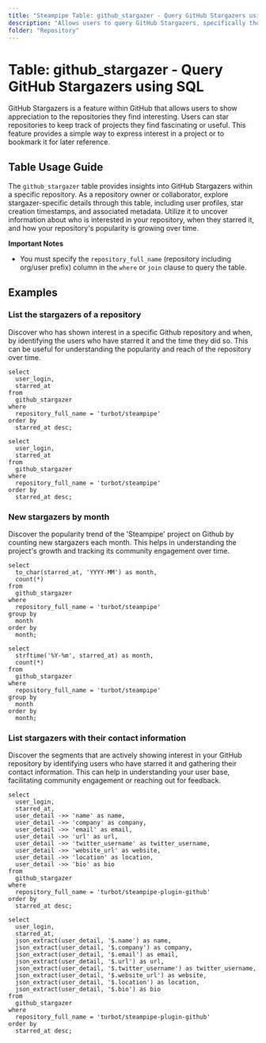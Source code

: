 ```yaml
---
title: "Steampipe Table: github_stargazer - Query GitHub Stargazers using SQL"
description: "Allows users to query GitHub Stargazers, specifically the users who have starred a particular repository, providing insights into user engagement and repository popularity."
folder: "Repository"
---
```


# Table: github_stargazer - Query GitHub Stargazers using SQL

GitHub Stargazers is a feature within GitHub that allows users to show appreciation to the repositories they find interesting. Users can star repositories to keep track of projects they find fascinating or useful. This feature provides a simple way to express interest in a project or to bookmark it for later reference.

## Table Usage Guide

The `github_stargazer` table provides insights into GitHub Stargazers within a specific repository. As a repository owner or collaborator, explore stargazer-specific details through this table, including user profiles, star creation timestamps, and associated metadata. Utilize it to uncover information about who is interested in your repository, when they starred it, and how your repository's popularity is growing over time.

**Important Notes**
- You must specify the `repository_full_name` (repository including org/user prefix) column in the `where` or `join` clause to query the table.

## Examples

### List the stargazers of a repository
Discover who has shown interest in a specific Github repository and when, by identifying the users who have starred it and the time they did so. This can be useful for understanding the popularity and reach of the repository over time.

```sql+postgres
select
  user_login,
  starred_at
from
  github_stargazer
where
  repository_full_name = 'turbot/steampipe'
order by
  starred_at desc;
```

```sql+sqlite
select
  user_login,
  starred_at
from
  github_stargazer
where
  repository_full_name = 'turbot/steampipe'
order by
  starred_at desc;
```

### New stargazers by month
Discover the popularity trend of the 'Steampipe' project on Github by counting new stargazers each month. This helps in understanding the project's growth and tracking its community engagement over time.

```sql+postgres
select
  to_char(starred_at, 'YYYY-MM') as month,
  count(*)
from
  github_stargazer
where
  repository_full_name = 'turbot/steampipe'
group by
  month
order by
  month;
```

```sql+sqlite
select
  strftime('%Y-%m', starred_at) as month,
  count(*)
from
  github_stargazer
where
  repository_full_name = 'turbot/steampipe'
group by
  month
order by
  month;
```

### List stargazers with their contact information
Discover the segments that are actively showing interest in your GitHub repository by identifying users who have starred it and gathering their contact information. This can help in understanding your user base, facilitating community engagement or reaching out for feedback.

```sql+postgres
select
  user_login,
  starred_at,
  user_detail ->> 'name' as name,
  user_detail ->> 'company' as company,
  user_detail ->> 'email' as email,
  user_detail ->> 'url' as url,
  user_detail ->> 'twitter_username' as twitter_username,
  user_detail ->> 'website_url' as website,
  user_detail ->> 'location' as location,
  user_detail ->> 'bio' as bio
from
  github_stargazer
where
  repository_full_name = 'turbot/steampipe-plugin-github'
order by
  starred_at desc;
```

```sql+sqlite
select
  user_login,
  starred_at,
  json_extract(user_detail, '$.name') as name,
  json_extract(user_detail, '$.company') as company,
  json_extract(user_detail, '$.email') as email,
  json_extract(user_detail, '$.url') as url,
  json_extract(user_detail, '$.twitter_username') as twitter_username,
  json_extract(user_detail, '$.website_url') as website,
  json_extract(user_detail, '$.location') as location,
  json_extract(user_detail, '$.bio') as bio
from
  github_stargazer
where
  repository_full_name = 'turbot/steampipe-plugin-github'
order by
  starred_at desc;
```